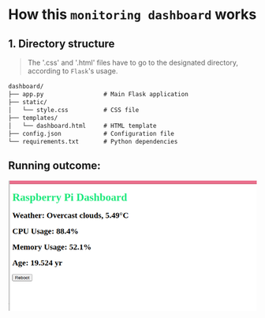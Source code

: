 # How this `monitoring dashboard` works

## 1. Directory structure

> The '.css' and '.html' files have to go to the designated directory, according to `Flask`'s usage.

```
dashboard/
├── app.py                 # Main Flask application
├── static/
│   └── style.css          # CSS file
├── templates/
│   └── dashboard.html     # HTML template
├── config.json            # Configuration file
└── requirements.txt       # Python dependencies

```

## Running outcome:

![alt text](./document_media/dashboard_example.png)
